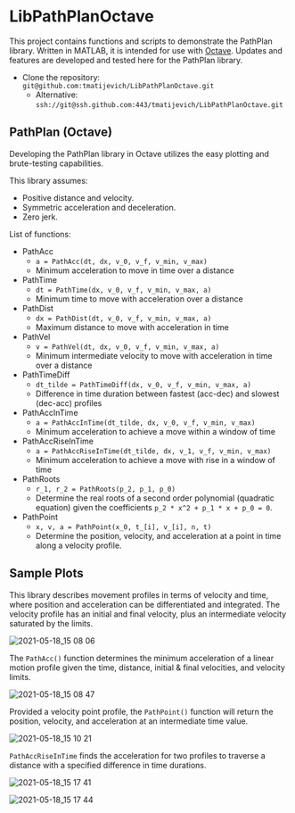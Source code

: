 # LibPathPlanOctave

This project contains functions and scripts to demonstrate the PathPlan library. Written in MATLAB, it is intended for use with [Octave](https://www.gnu.org/software/octave/index). Updates and features are developed and tested here for the PathPlan library.

- Clone the repository: `git@github.com:tmatijevich/LibPathPlanOctave.git`
	- Alternative: `ssh://git@ssh.github.com:443/tmatijevich/LibPathPlanOctave.git`
	
## PathPlan (Octave)

Developing the PathPlan library in Octave utilizes the easy plotting and brute-testing capabilities.

This library assumes:
- Positive distance and velocity.
- Symmetric acceleration and deceleration.
- Zero jerk.

List of functions:
- PathAcc
	- `a = PathAcc(dt, dx, v_0, v_f, v_min, v_max)`
	- Minimum acceleration to move in time over a distance
- PathTime
	- `dt = PathTime(dx, v_0, v_f, v_min, v_max, a)`
	- Minimum time to move with acceleration over a distance
- PathDist
	- `dx = PathDist(dt, v_0, v_f, v_min, v_max, a)`
	- Maximum distance to move with acceleration in time
- PathVel
	- `v = PathVel(dt, dx, v_0, v_f, v_min, v_max, a)`
	- Minimum intermediate velocity to move with acceleration in time over a distance
- PathTimeDiff
	- `dt_tilde = PathTimeDiff(dx, v_0, v_f, v_min, v_max, a)`
	- Difference in time duration between fastest (acc-dec) and slowest (dec-acc) profiles
- PathAccInTime
	- `a = PathAccInTime(dt_tilde, dx, v_0, v_f, v_min, v_max)`
	- Minimum acceleration to achieve a move within a window of time
- PathAccRiseInTime
	- `a = PathAccRiseInTime(dt_tilde, dx, v_1, v_f, v_min, v_max)`
	- Minimum acceleration to achieve a move with rise in a window of time
- PathRoots
	- `r_1, r_2 = PathRoots(p_2, p_1, p_0)`
	- Determine the real roots of a second order polynomial (quadratic equation) given the coefficients `p_2 * x^2 + p_1 * x + p_0 = 0`.
- PathPoint
	- `x, v, a = PathPoint(x_0, t_[i], v_[i], n, t)`
	- Determine the position, velocity, and acceleration at a point in time along a velocity profile.
	
## Sample Plots

This library describes movement profiles in terms of velocity and time, where position and acceleration can be differentiated and integrated. The velocity profile has an initial and final velocity, plus an intermediate velocity saturated by the limits.

![2021-05-18_15 08 06](https://user-images.githubusercontent.com/33841634/118716809-de048300-b7ea-11eb-8022-8f65cd71a55c.png)

The `PathAcc()` function determines the minimum acceleration of a linear motion profile given the time, distance, initial & final velocities, and velocity limits.

![2021-05-18_15 08 47](https://user-images.githubusercontent.com/33841634/118716876-f5dc0700-b7ea-11eb-8505-a900ce2f5810.png)

Provided a velocity point profile, the `PathPoint()` function will return the position, velocity, and acceleration at an intermediate time value.

![2021-05-18_15 10 21](https://user-images.githubusercontent.com/33841634/118717067-2e7be080-b7eb-11eb-86ff-90735e557f76.png)

`PathAccRiseInTime` finds the acceleration for two profiles to traverse a distance with a specified difference in time durations.

![2021-05-18_15 17 41](https://user-images.githubusercontent.com/33841634/118717859-36885000-b7ec-11eb-9d88-324cf8796e31.png)

![2021-05-18_15 17 44](https://user-images.githubusercontent.com/33841634/118717875-3a1bd700-b7ec-11eb-8724-980e5d953152.png)
